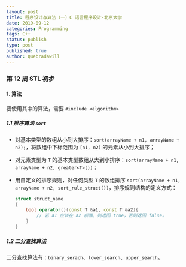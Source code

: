 ```yaml
---
layout: post
title: 程序设计与算法（一）C 语言程序设计-北京大学
date: 2019-09-12
categories: Programming
tags: C++
status: publish
type: post
published: true
author: Quebradawill
---
```


### 第 12 周 STL 初步

#### 1. 算法

要使用其中的算法，需要 `#include <algorithm>`

##### 1.1 排序算法 `sort`

- 对基本类型的数组从小到大排序：`sort(arrayName + n1, arrayName + n2);`，将数组中下标范围为 `[n1, n2)` 的元素从小到大排序；

- 对元素类型为 `T` 的基本类型数组从大到小排序：`sort(arrayName + n1, arrayName + n2, greater<T>())`；

- 用自定义的排序规则，对任何类型 `T` 的数组排序 `sort(arrayName + n1, arrayName + n2, sort_rule_struct())`，排序规则结构的定义方式：

  ```C++
  struct struct_name
  {
      bool operator()(const T &a1, const T &a2){
          // 若 a1 应该在 a2 前面，则返回 true，否则返回 false。
      }
  }
  ```

##### 1.2 二分查找算法

二分查找算法有：`binary_serach`、`lower_search`、`upper_search`。

